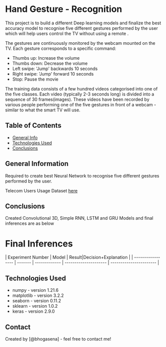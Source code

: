# Hand Gesture - Recognition

This project is to build a different Deep learning models and finalize the best accuracy model to recognise five different gestures performed by the user which will help users control the TV without using a remote . 

The gestures are continuously monitored by the webcam mounted on the TV. Each gesture corresponds to a specific command:

* Thumbs up:  Increase the volume
* Thumbs down: Decrease the volume
* Left swipe: 'Jump' backwards 10 seconds
* Right swipe: 'Jump' forward 10 seconds  
* Stop: Pause the movie

The training data consists of a few hundred videos categorised into one of the five classes. Each video (typically 2-3 seconds long) is divided into a sequence of 30 frames(images). These videos have been recorded by various people performing one of the five gestures in front of a webcam - similar to what the smart TV will use. 

     
## Table of Contents
* [General Info](#general-information)
* [Technologies Used](#technologies-used)
* [Conclusions](#conclusions)

## General Information
Required to create best Neural Network to recognise five different gestures performed by the user.

Telecom Users Usage Dataset [here](https://drive.google.com/uc?id=1ehyrYBQ5rbQQe6yL4XbLWe3FMvuVUGiL)

## Conclusions
Created  Convolutional 3D, Simple RNN, LSTM and GRU Models and final inferences are as below

# Final Inferences

| Experiment Number | Model | Result|Decision+Explanation |
| ----------------- | ------- | ------------- | --------------------- | ----------------------- |
                         

## Technologies Used
- numpy - version 1.21.6
- matplotlib - version 3.2.2
- seaborn - version 0.11.2
- sklearn - version 1.0.2
- keras - version 2.9.0

## Contact
Created by [@bhogasena] - feel free to contact me!


<!-- Optional -->
<!-- ## License -->
<!-- This project is open source and available under the [... License](). -->

<!-- You don't have to include all sections - just the one's relevant to your project -->

